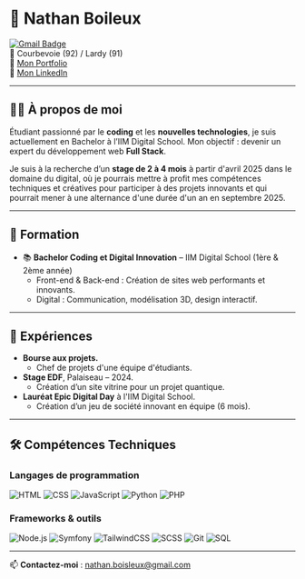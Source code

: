 # 🌟 **Nathan Boileux**  
[![Gmail Badge](https://img.shields.io/badge/-nathan.boisleux@gmail.com-c14438?style=flat&logo=Gmail&logoColor=white)](mailto:nathan.boisleux@gmail.com)  
📍 Courbevoie (92) / Lardy (91)  
🔗 [Mon Portfolio](https://nathanboisleux.com)  
🔗 [Mon LinkedIn](https://www.linkedin.com/in/nathan-boisleux-05111b290/)  

---

## 👨‍💻 **À propos de moi**  
Étudiant passionné par le **coding** et les **nouvelles technologies**, je suis actuellement en Bachelor à l’IIM Digital School. Mon objectif : devenir un expert du développement web **Full Stack**.  

Je suis à la recherche d’un **stage de 2 à 4 mois** à partir d'avril 2025 dans le domaine du digital, où je pourrais mettre à profit mes compétences techniques et créatives pour participer à des projets innovants et qui pourrait mener à une alternance d'une durée d'un an en septembre 2025.  

---

## 📘 **Formation**  
- 📚 **Bachelor Coding et Digital Innovation** – IIM Digital School (1ère & 2ème année)  
  - Front-end & Back-end : Création de sites web performants et innovants.  
  - Digital : Communication, modélisation 3D, design interactif.  

---

## 💼 **Expériences**  
- **Bourse aux projets.**
  - Chef de projets d'une équipe d'étudiants.
- **Stage EDF**, Palaiseau – 2024.  
  - Création d’un site vitrine pour un projet quantique.    
- **Lauréat Epic Digital Day** à l'IIM Digital School.
  - Création d’un jeu de société innovant en équipe (6 mois).

---

## 🛠️ **Compétences Techniques**  
### Langages de programmation  
![HTML](https://img.shields.io/badge/-HTML-E34F26?logo=html5&logoColor=white) ![CSS](https://img.shields.io/badge/-CSS-1572B6?logo=css3&logoColor=white) ![JavaScript](https://img.shields.io/badge/-JavaScript-F7DF1E?logo=javascript&logoColor=black) ![Python](https://img.shields.io/badge/-Python-3776AB?logo=python&logoColor=white) ![PHP](https://img.shields.io/badge/-PHP-777BB4?logo=php&logoColor=white)  

### Frameworks & outils  
![Node.js](https://img.shields.io/badge/-Node.js-339933?logo=node.js&logoColor=white) ![Symfony](https://img.shields.io/badge/-Symfony-000000?logo=symfony&logoColor=white) ![TailwindCSS](https://img.shields.io/badge/-TailwindCSS-38B2AC?logo=tailwind-css&logoColor=white) ![SCSS](https://img.shields.io/badge/-SCSS-CC6699?logo=sass&logoColor=white) ![Git](https://img.shields.io/badge/-Git-F05032?logo=git&logoColor=white) ![SQL](https://img.shields.io/badge/-SQL-4479A1?logo=mysql&logoColor=white)  

---

📫 **Contactez-moi** : [nathan.boisleux@gmail.com](mailto:nathan.boisleux@gmail.com)  
